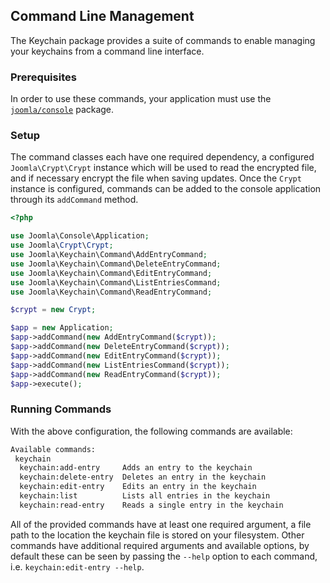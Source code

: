 ## Command Line Management

The Keychain package provides a suite of commands to enable managing your keychains from a command line interface.

### Prerequisites

In order to use these commands, your application must use the [`joomla/console`](https://github.com/joomla-framework/console) package.

### Setup

The command classes each have one required dependency, a configured `Joomla\Crypt\Crypt` instance which will be used to read the encrypted file, and if necessary encrypt the file when saving updates. Once the `Crypt` instance is configured, commands can be added to the console application through its `addCommand` method.

```php
<?php

use Joomla\Console\Application;
use Joomla\Crypt\Crypt;
use Joomla\Keychain\Command\AddEntryCommand;
use Joomla\Keychain\Command\DeleteEntryCommand;
use Joomla\Keychain\Command\EditEntryCommand;
use Joomla\Keychain\Command\ListEntriesCommand;
use Joomla\Keychain\Command\ReadEntryCommand;

$crypt = new Crypt;

$app = new Application;
$app->addCommand(new AddEntryCommand($crypt));
$app->addCommand(new DeleteEntryCommand($crypt));
$app->addCommand(new EditEntryCommand($crypt));
$app->addCommand(new ListEntriesCommand($crypt));
$app->addCommand(new ReadEntryCommand($crypt));
$app->execute();

```

### Running Commands

With the above configuration, the following commands are available:

```sh
Available commands:
 keychain
  keychain:add-entry     Adds an entry to the keychain
  keychain:delete-entry  Deletes an entry in the keychain
  keychain:edit-entry    Edits an entry in the keychain
  keychain:list          Lists all entries in the keychain
  keychain:read-entry    Reads a single entry in the keychain
```

All of the provided commands have at least one required argument, a file path to the location the keychain file is stored on your filesystem. Other commands have additional required arguments and available options, by default these can be seen by passing the `--help` option to each command, i.e. `keychain:edit-entry --help`.
